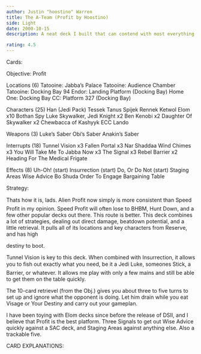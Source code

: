 ```yaml
---
author: Justin "hoostino" Warren
title: The A-Team (Profit by Hoostino)
side: Light
date: 2000-10-15
description: A neat deck I built that can contend with most everything.

rating: 4.5
---
```

Cards: 

Objective:
Profit

Locations (6)
Tatooine: Jabba’s Palace
Tatooine: Audience Chamber
Tatooine: Docking Bay 94
Endor: Landing Platform (Docking Bay)
Home One: Docking Bay
CC: Platform 327 (Docking Bay)

Characters (25)
Han (Jedi Pack)
Tessek
Tanus Spijek
Rennek
Ketwol
Elom x10
Bothan Spy
Luke Skywalker, Jedi Knight x2
Ben Kenobi x2
Daughter Of Skywalker x2
Chewbacca of Kashyyk
ECC Lando

Weapons (3)
Luke’s Saber
Obi’s Saber
Anakin’s Saber

Interrupts (18)
Tunnel Vision x3
Fallen Portal x3
Nar Shaddaa Wind Chimes x3
You Will Take Me To Jabba Now x3
The Signal x3
Rebel Barrier x2
Heading For The Medical Frigate

Effects (8)
Uh-Oh! (start)
Insurrection (start)
Do, Or Do Not (start)
Staging Areas
Wise Advice
Bo Shuda
Order To Engage
Bargaining Table 

Strategy: 

 
Thats how it is, lads. Alien Profit now simply is more consistent than Speed Profit in my opinion. Speed Profit will often lose to BHBM, Hunt Down, and a few other popular decks out there. This route is better. This deck combines a lot of strategies, dealing out direct damage, beatdown potential, and a little retrieval. It pulls all of its locations and key characters from Reserve, and has high 
destiny to boot.

Tunnel Vision is key to this deck. When combined with Insurrection, it allows you to fish out exactly what you need, be it a Jedi Luke, someones Stick, a Barrier, or whatever. It allows me play with only a few mains and still be able to get them on the table quickly.

The 10-card retrievel (from the Obj.) gives you about three to five turns to set up and ignore what the opponent is doing. Let him drain while you eat Visage or Your Destiny and carry out your gameplan.

I have been toying with Elom decks since before the release of DSII, and I believe that Profit is the best platform. Three Signals to get out Wise Advice quickly against a SAC deck, and Staging Areas against anything else. Also a trackable five.

CARD EXPLANATIONS: